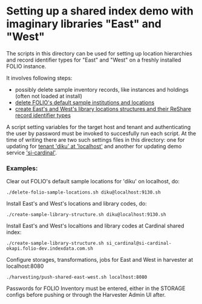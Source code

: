 # Setting up a shared index demo with imaginary libraries "East" and "West"

The scripts in this directory can be used for setting up location hierarchies and record identifier types for "East" and "West"  on a freshly installed FOLIO instance.

It involves following steps:

- possibly delete sample inventory records, like instances and holdings (often not loaded at install)
- [delete FOLIO's default sample institutions and locations](delete-folio-sample-locations.sh)
- [create East's and West's library locations structures and their ReShare record identifier types](create-sample-library-structure.sh)

A script setting variables for the target host and tenant and authenticating the user by password must be invoked to succesfully run each script. At the time of writing there are two such settings files in this directory: one for updating for [tenant 'diku' at 'localhost'](diku%40localhost%3A9130.sh) and another for updating demo service ['si-cardinal'](si_cardinal%40si-cardinal-okapi.folio-dev.indexdata.com.sh).



### Examples:

Clear out FOLIO's default sample locations for 'diku' on localhost, do:

`./delete-folio-sample-locations.sh diku@localhost:9130.sh`

Install East's and West's locations and library codes, do:

`./create-sample-library-structure.sh diku@localhost:9130.sh`

Install East's and West's localtions and library codes at Cardinal shared index:

`./create-sample-library-structure.sh si_cardinal@si-cardinal-okapi.folio-dev.indexdata.com.sh`

Configure storages, transformations, jobs for East and West in harvester at localhost:8080

`./harvesting/push-shared-east-west.sh localhost:8080`

  Passwords for FOLIO Inventory must be entered, either in the STORAGE configs before
  pushing or through the Harvester Admin UI after.

